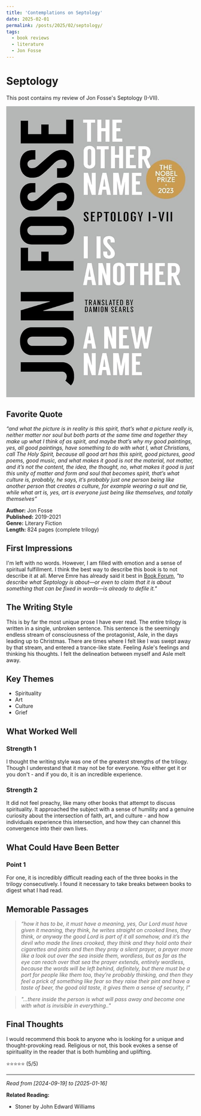 ```yaml
---
title: 'Contemplations on Septology'
date: 2025-02-01
permalink: /posts/2025/02/septology/
tags:
  - book reviews
  - literature
  - Jon Fosse
---
```


# Septology

This post contains my review of Jon Fosse's Septology (I-VII).

![Book Cover of Jon Fosse's Septology](../images/septology-cover.jpg)

## Favorite Quote


*“and what the picture is in reality is this spirit, that’s what a picture really is, neither matter nor soul but both parts at the same time and together they make up what I think of as spirit, and maybe that’s why my good paintings, yes, all good paintings, have something to do with what I, what Christians, call The Holy Spirit, because all good art has this spirit, good pictures, good poems, good music, and what makes it good is not the material, not matter, and it’s not the content, the idea, the thought, no, what makes it good is just this unity of matter and form and soul that becomes spirit, that’s what culture is, probably, he says, it’s probably just one person being like another person that creates a culture, for example wearing a suit and tie, while what art is, yes, art is everyone just being like themselves, and totally themselves”*

**Author:** Jon Fosse  
**Published:** 2019-2021  
**Genre:** Literary Fiction  
**Length:** 824 pages (complete trilogy)  

## First Impressions

I'm left with no words. However, I am filled with emotion and a sense of spiritual fulfillment. I think the best way to describe this book is to not describe it at all. Merve Emre has already said it best in [Book Forum](https://www.bookforum.com/print/2904/writers-on-their-favorite-books-of-2022-25159), *"to describe what Septology is about—or even to claim that it is about something that can be fixed in words—is already to defile it."*

## The Writing Style

This is by far the most unique prose I have ever read. The entire trilogy is written in a single, unbroken sentence. This sentence is the seemingly endless stream of consciousness of the protagonist, Asle, in the days leading up to Christmas. There are times where I felt like I was swept away by that stream, and entered a trance-like state. Feeling Asle's feelings and thinking his thoughts. I felt the delineation between myself and Asle melt away. 


## Key Themes

- Spirituality
- Art
- Culture
- Grief

## What Worked Well

### Strength 1

I thought the writing style was one of the greatest strengths of the trilogy. Though I underestand that it may not be for everyone. You either get it or you don't - and if you do, it is an incredible experience.

### Strength 2

It did not feel preachy, like many other books that attempt to discuss spirituality. It approached the subject with a sense of humility and a genuine curiosity about the intersection of faith, art, and culture - and how individuals experience this intersection, and how they can channel this convergence into their own lives.

## What Could Have Been Better

### Point 1

For one, it is incredibly difficult reading each of the three books in the trilogy consecutively. I found it necessary to take breaks between books to digest what I had read. 

## Memorable Passages

> *“how it has to be, it must have a meaning, yes, Our Lord must have given it meaning, they think, he writes straight on crooked lines, they think, or anyway the good Lord is part of it all somehow, and it’s the devil who made the lines crooked, they think and they hold onto their cigarettes and pints and then they pray a silent prayer, a prayer more like a look out over the sea inside them, wordless, but as far as the eye can reach over that sea the prayer extends, entirely wordless, because the words will be left behind, definitely, but there must be a port for people like them too, they’re probably thinking, and then they feel a prick of something like fear so they raise their pint and have a taste of beer, the good old taste, it gives them a sense of security, I”*

> *"...there inside the person is what will pass away and become one with what is invisible in everything.."*

## Final Thoughts

I would recommend this book to anyone who is looking for a unique and thought-provoking read. Religious or not, this book evokes a sense of spirituality in the reader that is both humbling and uplifting.

⭐⭐⭐⭐⭐ (5/5)

---
*Read from [2024-09-19] to [2025-01-16]*

**Related Reading:**
- Stoner by John Edward Williams

